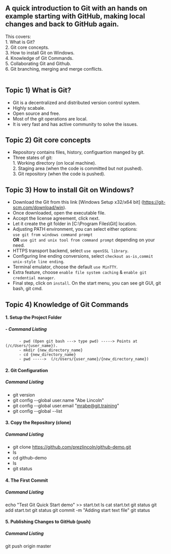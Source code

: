## A quick introduction to Git with an hands on example starting with GitHub, making local changes and back to GitHub again.<br /> ##
This covers:<br /> 
         1. What is Git?<br />
         2. Git core concepts.<br />
         3. How to install Git on Windows.<br /> 
         4. Knowledge of Git Commands.<br />
         5. Collaborating Git and Github.<br />
         6. Git branching, merging and merge conflicts.<br /><br />
## Topic 1) What is Git?<br /> ##
- Git is a decentralized and distributed version control system.
- Highly scabale.
- Open source and free.
- Most of the git operations are local.
- It is very fast and has active community to solve the issues.

## Topic 2) Git core concepts<br /> ##
- Repository contains files, history, configuartion manged by git.
- Three states of git:<br />
         1. Working directory (on local machine).<br />
         2. Staging area (when the code is committed but not pushed).<br />
         3. Git repository (when the code is pushed).<br />

## Topic 3) How to install Git on Windows?<br /> ##
- Download the Git from this link [Windows Setup x32/x64 bit] (https://git-scm.com/download/win).
- Once downloaded, open the executable file.
- Accept the license agreement, click next.
- Let it create the git folder in [C:\Program Files\Git] location.
- Adjusting PATH environment, you can select either options: <br />
               `use git from windows command prompt` <br />
            **OR** `use git and unix tool from command prompt` depending on your need.
- HTTPS transport backend, select `use openSSL library`.
- Configuring line ending conversions, select `checkout as-is,commit unix-style line ending`.
- Terminal emulator, choose the default `use MinTTY`.
- Extra feature, choose `enable file system caching` & `enable git credential manager`.
- Final step, click on `install`. On the start menu, you can see git GUI, git bash, git cmd.

## Topic 4) Knowledge of Git Commands <br /> ##
#### 1. Setup the Project Folder ####
#####   - Command Listing ######
          - pwd (Open git bash ---> type pwd) -----> Points at (/c/Users/{user_name}).
          - mkdir {new_directory_name}
          - cd {new_directory_name}
          - pwd ----->  (/c/Users/{user_name}/{new_directory_name})
#### 2. Git Configuration ####
##### Command Listing #####
- git version
- git config --global user.name "Abe Lincoln"
- git config --global user.email "mrabe@git.training"
- git config --global --list
#### 3. Copy the Repository (clone) ####
##### Command Listing #####
- git clone https://github.com/prezlincoln/github-demo.git
- ls
- cd github-demo
- ls
- git status
#### 4. The First Commit ####
##### Command Listing #####
echo "Test Git Quick Start demo" >> start.txt
ls
cat start.txt
git status
git add start.txt
git status
git commit -m "Adding start text file"
git status
#### 5. Publishing Changes to GitHub (push) ####
##### Command Listing #####
git push origin master

